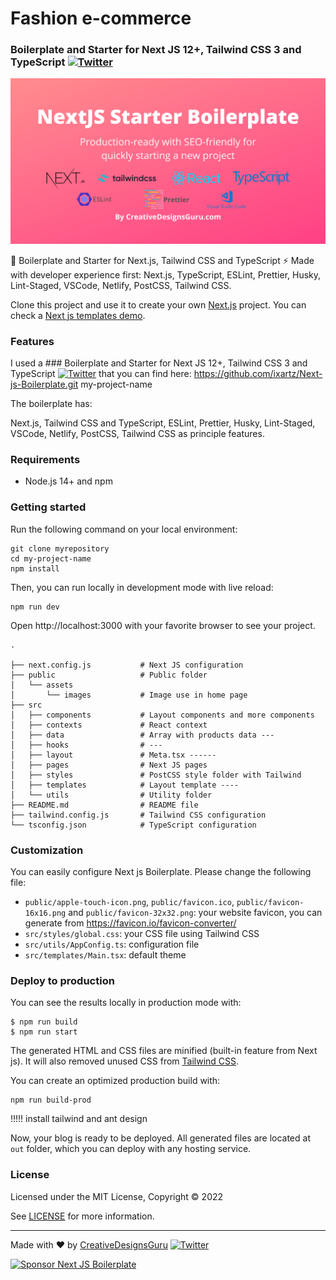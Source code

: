 # Fashion e-commerce

### Boilerplate and Starter for Next JS 12+, Tailwind CSS 3 and TypeScript [![Twitter](https://img.shields.io/twitter/url/https/twitter.com/cloudposse.svg?style=social&label=Follow%20%40Ixartz)](https://twitter.com/ixartz)

<p align="center">
  <a href="https://creativedesignsguru.com/demo/Nextjs-Boilerplate/"><img src="public/assets/images/nextjs-starter-banner.png?raw=true" alt="Next js starter banner"></a>
</p>

🚀 Boilerplate and Starter for Next.js, Tailwind CSS and TypeScript ⚡️ Made with developer experience first: Next.js, TypeScript, ESLint, Prettier, Husky, Lint-Staged, VSCode, Netlify, PostCSS, Tailwind CSS.

Clone this project and use it to create your own [Next.js](https://nextjs.org) project. You can check a [Next js templates demo](https://creativedesignsguru.com/demo/Nextjs-Boilerplate/).

### Features 

I used a ### Boilerplate and Starter for Next JS 12+, Tailwind CSS 3 and TypeScript [![Twitter](https://img.shields.io/twitter/url/https/twitter.com/cloudposse.svg?style=social&label=Follow%20%40Ixartz)](https://twitter.com/ixartz) that you can find here:
https://github.com/ixartz/Next-js-Boilerplate.git my-project-name

The boilerplate has:

 Next.js, Tailwind CSS and TypeScript, ESLint, Prettier, Husky, Lint-Staged, VSCode, Netlify, PostCSS, Tailwind CSS as principle features.


### Requirements

- Node.js 14+ and npm

### Getting started

Run the following command on your local environment:

```
git clone myrepository
cd my-project-name
npm install
```

Then, you can run locally in development mode with live reload:

```
npm run dev
```

Open http://localhost:3000 with your favorite browser to see your project.

```
.

├── next.config.js           # Next JS configuration
├── public                   # Public folder
│   └── assets
│       └── images           # Image use in home page
├── src
│   ├── components           # Layout components and more components
│   ├── contexts             # React context 
│   ├── data                 # Array with products data ---
│   ├── hooks                # ---
│   ├── layout               # Meta.tsx ------
│   ├── pages                # Next JS pages
│   ├── styles               # PostCSS style folder with Tailwind
│   ├── templates            # Layout template ----
│   └── utils                # Utility folder
├── README.md                # README file
├── tailwind.config.js       # Tailwind CSS configuration
└── tsconfig.json            # TypeScript configuration

```

### Customization

You can easily configure Next js Boilerplate. Please change the following file:

- `public/apple-touch-icon.png`, `public/favicon.ico`, `public/favicon-16x16.png` and `public/favicon-32x32.png`: your website favicon, you can generate from https://favicon.io/favicon-converter/
- `src/styles/global.css`: your CSS file using Tailwind CSS
- `src/utils/AppConfig.ts`: configuration file
- `src/templates/Main.tsx`: default theme

### Deploy to production

You can see the results locally in production mode with:

```
$ npm run build
$ npm run start
```

The generated HTML and CSS files are minified (built-in feature from Next js). It will also removed unused CSS from [Tailwind CSS](https://tailwindcss.com).

You can create an optimized production build with:

```
npm run build-prod
```
!!!!! install tailwind and ant design

Now, your blog is ready to be deployed. All generated files are located at `out` folder, which you can deploy with any hosting service.



### License

Licensed under the MIT License, Copyright © 2022

See [LICENSE](LICENSE) for more information.

---

Made with ♥ by [CreativeDesignsGuru](https://creativedesignsguru.com) [![Twitter](https://img.shields.io/twitter/url/https/twitter.com/cloudposse.svg?style=social&label=Follow%20%40Ixartz)](https://twitter.com/ixartz)

[![Sponsor Next JS Boilerplate](https://cdn.buymeacoffee.com/buttons/default-red.png)](https://www.buymeacoffee.com/ixartz)
